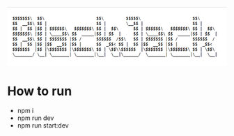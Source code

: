 ![readme-ascii](https://raw.githubusercontent.com/alexjohnporter/blackjack-ts/refs/heads/main/blackjack.png)

# How to run
* npm i
* npm run dev
* npm run start:dev

